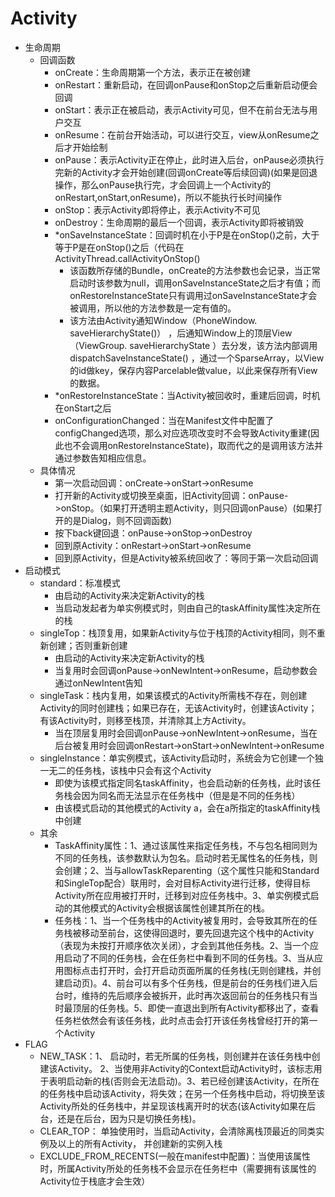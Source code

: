 # Activity
- 生命周期
    - 回调函数
        - onCreate：生命周期第一个方法，表示正在被创建
        - onRestart：重新启动，在回调onPause和onStop之后重新启动便会回调
        - onStart：表示正在被启动，表示Activity可见，但不在前台无法与用户交互
        - onResume：在前台开始活动，可以进行交互，view从onResume之后才开始绘制
        - onPause：表示Activity正在停止，此时进入后台，onPause必须执行完新的Activity才会开始创建(回调onCreate等后续回调)(如果是回退操作，那么onPause执行完，才会回调上一个Activity的onRestart,onStart,onResume)，所以不能执行长时间操作
        - onStop：表示Activity即将停止，表示Activity不可见
        - onDestroy：生命周期的最后一个回调，表示Activity即将被销毁
        - *onSaveInstanceState：回调时机在小于P是在onStop()之前，大于等于P是在onStop()之后（代码在ActivityThread.callActivityOnStop()
            - 该函数所存储的Bundle，onCreate的方法参数也会记录，当正常启动时该参数为null，调用onSaveInstanceState之后才有值；而onRestoreInstanceState只有调用过onSaveInstanceState才会被调用，所以他的方法参数是一定有值的。
            - 该方法由Activity通知Window（PhoneWindow. saveHierarchyState()） ，后通知Window上的顶层View（ViewGroup. saveHierarchyState ）去分发，该方法内部调用 dispatchSaveInstanceState() ，通过一个SparseArray，以View的id做key，保存内容Parcelable做value，以此来保存所有View的数据。
        - *onRestoreInstanceState：当Activity被回收时，重建后回调，时机在onStart之后
        - onConfigurationChanged：当在Manifest文件中配置了configChanged选项，那么对应选项改变时不会导致Activity重建(因此也不会调用onRestoreInstanceState)，取而代之的是调用该方法并通过参数告知相应信息。
    - 具体情况
        - 第一次启动回调：onCreate->onStart->onResume
        - 打开新的Activity或切换至桌面，旧Activity回调：onPause->onStop。（如果打开透明主题Activity，则只回调onPause）(如果打开的是Dialog，则不回调函数)
        - 按下back键回退：onPause->onStop->onDestroy
        - 回到原Activity：onRestart->onStart->onResume
        - 回到原Activity，但是Activity被系统回收了：等同于第一次启动回调
- 启动模式
    - standard：标准模式
        - 由启动的Activity来决定新Activity的栈
        - 当启动发起者为单实例模式时，则由自己的taskAffinity属性决定所在的栈
    - singleTop：栈顶复用，如果新Activity与位于栈顶的Activity相同，则不重新创建；否则重新创建
        - 由启动的Activity来决定新Activity的栈
        - 当复用时会回调onPause->onNewIntent->onResume，启动参数会通过onNewIntent告知
    - singleTask：栈内复用，如果该模式的Activity所需栈不存在，则创建Activity的同时创建栈；如果已存在，无该Activity时，创建该Activity；有该Activity时，则移至栈顶，并清除其上方Activity。
        - 当在顶层复用时会回调onPause->onNewIntent->onResume，当在后台被复用时会回调onRestart->onStart->onNewIntent->onResume
    - singleInstance：单实例模式，该Activity启动时，系统会为它创建一个独一无二的任务栈，该栈中只会有这个Activity
        - 即使为该模式指定同名taskAffinity，也会启动新的任务栈，此时该任务栈会因为同名而无法显示在任务栈中（但是是不同的任务栈）
        - 由该模式启动的其他模式的Activity a，会在a所指定的taskAffinity栈中创建
    - 其余
        - TaskAffinity属性：1、通过该属性来指定任务栈，不与包名相同则为不同的任务栈，该参数默认为包名。启动时若无属性名的任务栈，则会创建；2、当与allowTaskReparenting（这个属性只能和Standard和SingleTop配合）联用时，会对目标Activity进行迁移，使得目标Activity所在应用被打开时，迁移到对应任务栈中。3、单实例模式启动的其他模式的Activity会根据该属性创建其所在的栈。
        - 任务栈：1、当一个任务栈中的Activity被复用时，会导致其所在的任务栈被移动至前台，这使得回退时，要先回退完这个栈中的Activity（表现为未按打开顺序依次关闭），才会到其他任务栈。2、当一个应用启动了不同的任务栈，会在任务栏中看到不同的任务栈。3、当从应用图标点击打开时，会打开启动页面所属的任务栈(无则创建栈，并创建启动页)。4、前台可以有多个任务栈，但是前台的任务栈们进入后台时，维持的先后顺序会被拆开，此时再次返回前台的任务栈只有当时最顶层的任务栈。5、即使一直退出到所有Activity都移出了，查看任务栏依然会有该任务栈，此时点击会打开该任务栈曾经打开的第一个Activity
- FLAG
    - NEW_TASK：1、 启动时，若无所属的任务栈，则创建并在该任务栈中创建该Activity。 2、当使用非Activity的Context启动Activity时，该标志用于表明启动新的栈(否则会无法启动)。3、若已经创建该Activity，在所在的任务栈中启动该Activity，将失效；在另一个任务栈中启动，将切换至该Activity所处的任务栈中，并呈现该栈离开时的状态(该Activity如果在后台，还是在后台，因为只是切换任务栈)。
    - CLEAR_TOP： 单独使用时，当启动Activity，会清除离栈顶最近的同类实例及以上的所有Activity， 并创建新的实例入栈
    - EXCLUDE_FROM_RECENTS(一般在manifest中配置)：当使用该属性时，所属Activity所处的任务栈不会显示在任务栏中（需要拥有该属性的Activity位于栈底才会生效）